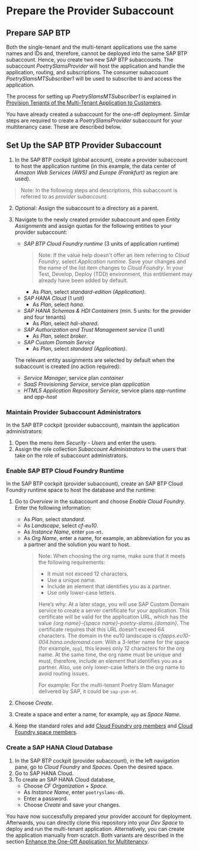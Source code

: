 # Prepare the Provider Subaccount 
## Prepare SAP BTP

Both the single-tenant and the multi-tenant applications use the same names and IDs and, therefore, cannot be deployed into the same SAP BTP subaccount. Hence, you create two new SAP BTP subaccounts. The subaccount *PoetrySlamsProvider* will host the application and handle the application, routing, and subscriptions. The consumer subaccount *PoetrySlamsMTSubscriber1* will be used to subscribe to and access the application. 

The process for setting up *PoetrySlamsMTSubscriber1* is explained in [Provision Tenants of the Multi-Tenant Application to Customers](./25-Multi-Tenancy-Provisioning.md).

You have already created a subaccount for the one-off deployment. Similar steps are required to create a *PoetrySlamsProvider* subaccount for your multitenancy case. These are described below.

## Set Up the SAP BTP Provider Subaccount

1. In the SAP BTP cockpit (global account), create a provider subaccount to host the application runtime (in this example, the data center of *Amazon Web Services (AWS)* and *Europe (Frankfurt)* as region are used).

> Note: In the following steps and descriptions, this subaccount is referred to as *provider subaccount*.

2. Optional: Assign the subaccount to a directory as a parent.

3. Navigate to the newly created provider subaccount and open *Entity Assignments* and assign quotas for the following entities to your provider subaccount: 

	- *SAP BTP Cloud Foundry runtime* (3 units of application runtime)
    	> Note: If the value help doesn't offer an item referring to *Cloud Foundry*, select *Application runtime*. Save your changes and the name of the list item changes to *Cloud Foundry*. In your Test, Develop, Deploy (TDD) environment, this entitlement may already have been added by default.
		- As *Plan*, select *standard-edition (Application)*.
	- *SAP HANA Cloud* (1 unit)
		- As *Plan*, select *hana*.
	- *SAP HANA Schemas & HDI Containers* (min. 5 units: for the provider and four tenants)
		- As *Plan*, select *hdi-shared*.
	- *SAP Authorization and Trust Management service* (1 unit)
		- As *Plan*, select *broker*.
	- *SAP Custom Domain Service*
		- As *Plan*, select *standard (Application)*.

	The relevant entity assignments are selected by default when the subaccount is created (no action required):

	- *Service Manager*, service plan *container*
	- *SaaS Provisioning Service*, service plan *application*
	- *HTML5 Application Repository Service*, service plans *app-runtime* and *app-host*

### Maintain Provider Subaccount Administrators

In the SAP BTP cockpit (provider subaccount), maintain the application administrators:

1. Open the menu item *Security - Users* and enter the users. 
2. Assign the role collection *Subaccount Administrators* to the users that take on the role of subaccount administrators. 

### Enable SAP BTP Cloud Foundry Runtime

In the SAP BTP cockpit (provider subaccount), create an SAP BTP Cloud Foundry runtime space to host the database and the runtime:

1. Go to *Overview* in the subaccount and choose *Enable Cloud Foundry*. Enter the following information:
    - As *Plan*, select *standard*.
	- As *Landscape*, select *cf-eu10*. 
	- As *Instance Name*, enter `psm-mt`.
    - As *Org Name*, enter a name, for example, an abbreviation for you as a partner and the solution you want to host.
	  > Note: When choosing the org name, make sure that it meets the following requirements: 
	  > - It must not exceed 12 characters.
	  > - Use a unique name.
	  > - Include an element that identifies you as a partner.
	  > - Use only lower-case letters. 
	  >
	  > Here’s why: At a later stage, you will use SAP Custom Domain service to create a server certificate for your application. This certificate will be valid for the application URL, which has the value *{org name}-{space name}-poetry-slams.{domain}*. The certificate requires that this URL doesn’t exceed 64 characters. The domain in the eu10 landscape is *cfapps.eu10-004.hana.ondemand.com*. With a 3-letter name for the space (for example, `app`), this leaves only 12 characters for the org name. At the same time, the org name must be unique and must, therefore, include an element that identifies you as a partner. Also, use only lower-case letters in the org name to avoid routing issues.
	  >
	  > For example: For the multi-tenant Poetry Slam Manager delivered by SAP, it could be `sap-psm-mt`.

2. Choose *Create*. 

3. Create a space and enter a name, for example, `app` as *Space Name*.

4. Keep the standard roles and add [Cloud Foundry org members](https://help.sap.com/docs/btp/sap-business-technology-platform/add-org-members-using-cockpit) and [Cloud Foundry space members](https://help.sap.com/docs/btp/sap-business-technology-platform/add-space-members-using-cockpit).

### Create a SAP HANA Cloud Database

1. In the SAP BTP cockpit (provider subaccount), in the left navigation pane, go to *Cloud Foundry* and *Spaces*. Open the desired space.
2. Go to SAP HANA Cloud.
3. To create an SAP HANA Cloud database, 
	- Choose *CF Organization + Space*.
	- As *Instance Name*, enter `poetryslams-db`.
	- Enter a password.
	- Choose *Create* and save your changes.

You have now successfully prepared your provider account for deployment. Afterwards, you can directly clone this repository into your *Dev Space* to deploy and run the multi-tenant application. Alternatively, you can create the application manually from scratch. Both variants are described in the section [Enhance the One-Off Application for Multitenancy](./23-Multi-Tenancy-Develop-Sample-Application.md).